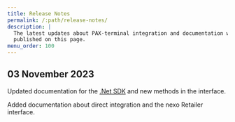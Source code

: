 ```yaml
---
title: Release Notes
permalink: /:path/release-notes/
description: |
  The latest updates about PAX-terminal integration and documentation will be
  published on this page.
menu_order: 100
---
```


## 03 November 2023

Updated documentation for the [.Net SDK][dotnetrelease] and new methods in the interface.

Added documentation about direct integration and the nexo Retailer interface.

[dotnetrelease]: /pax-terminal/NET/release-notes
